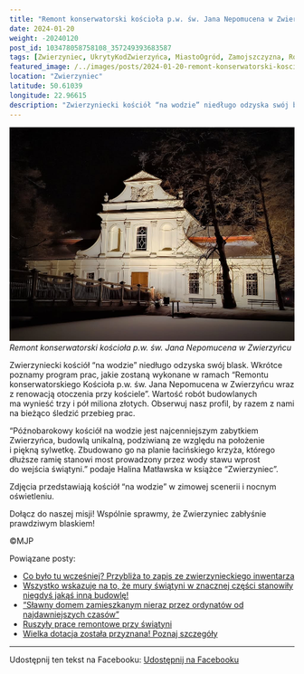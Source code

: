 ```yaml
---
title: "Remont konserwatorski kościoła p.w. św. Jana Nepomucena w Zwierzyńcu"
date: 2024-01-20
weight: -20240120
post_id: 103478058758108_357249393683587
tags: [Zwierzyniec, UkrytyKodZwierzyńca, MiastoOgród, Zamojszczyzna, Roztocze, Lubelskie, villarestituta, turystyka, dziedzictwo, zabytki, krajobrazy, TajemnicePrzeszłości, PodróżeWczasie, MagiczneMiejsce, kościoły]
featured_image: /../images/posts/2024-01-20-remont-konserwatorski-kosciola-pwswjana.jpg
location: "Zwierzyniec"
latitude: 50.61039
longitude: 22.96615
description: "Zwierzyniecki kościół “na wodzie” niedługo odzyska swój blask. Wkrótce poznamy program prac, jakie zostaną wykonane w ramach “Remontu konserwatorskieg..."
---
```


![Remont konserwatorski kościoła p.w. św. Jana Nepomucena w Zwierzyńcu](/images/posts/2024-01-20-remont-konserwatorski-kosciola-pwswjana.jpg)
*Remont konserwatorski kościoła p.w. św. Jana Nepomucena w Zwierzyńcu*

Zwierzyniecki kościół “na wodzie” niedługo odzyska swój blask. Wkrótce poznamy program prac, jakie zostaną wykonane w ramach “Remontu konserwatorskiego Kościoła p.w. św. Jana Nepomucena w Zwierzyńcu wraz z renowacją otoczenia przy kościele”. Wartość robót budowlanych ma wynieść trzy i pół miliona złotych. Obserwuj nasz profil, by razem z nami na bieżąco śledzić przebieg prac.

“Późnobarokowy kościół na wodzie jest najcenniejszym zabytkiem Zwierzyńca, budowlą unikalną, podziwianą ze względu na położenie i piękną sylwetkę.
Zbudowano go na planie łacińskiego krzyża, którego dłuższe ramię stanowi most prowadzony przez wody stawu wprost do wejścia świątyni.” podaje Halina Matławska w książce “Zwierzyniec”.

Zdjęcia przedstawiają kościół “na wodzie” w zimowej scenerii i nocnym oświetleniu.

Dołącz do naszej misji! Wspólnie sprawmy, że Zwierzyniec zabłyśnie prawdziwym blaskiem!



©MJP

Powiązane posty:
- [Co było tu wcześniej? Przybliża to zapis ze zwierzynieckiego inwentarza](/posts/co-bylo-tu-wczesniej-przybliza-to-zapis)
- [Wszystko wskazuje na to, że mury świątyni w znacznej części stanowiły niegdyś jakąś inną budowlę!](/posts/wszystko-wskazuje-na-to-ze-mury-swiatyni)
- [“Sławny domem zamieszkanym nieraz przez ordynatów od najdawniejszych czasów”](/posts/slawny-domem-zamieszkanym-nieraz-przez-ordynatow)
- [Ruszyły prace remontowe przy świątyni](/posts/ruszyly-prace-remontowe-przy-swiatyni)
- [Wielka dotacja została przyznana! Poznaj szczegóły](/posts/wielka-dotacja-zostala-przyznana-poznaj-szczegoly)


---

Udostępnij ten tekst na Facebooku:
[Udostępnij na Facebooku](https://www.facebook.com/sharer/sharer.php?u=https://stowarzyszeniewachniewskiej.pl/posts/remont-konserwatorski-kosciola-pwswjana)

<script type="application/ld+json">
{
  "@context": "https://schema.org",
  "@type": "BlogPosting",
  "headline": "Remont konserwatorski kościoła p.w. św. Jana Nepomucena w Zwierzyńcu",
  "datePublished": "2024-01-20",
  "dateModified": "2024-01-20",
  "author": {
    "@type": "Person",
    "name": "Michał Jan Patyk"
  },
  "publisher": {
    "@type": "Organization",
    "name": "Stowarzyszenie im. Aleksandry Wachniewskiej",
    "logo": {
      "@type": "ImageObject",
      "url": "https://stowarzyszeniewachniewskiej.pl/images/logo/logo.svg"
    }
  },
  "mainEntityOfPage": {
    "@type": "WebPage",
    "@id": "https://stowarzyszeniewachniewskiej.pl/posts/remont-konserwatorski-kosciola-pwswjana"
  },
  "image": {
    "@type": "ImageObject",
    "url": "https://stowarzyszeniewachniewskiej.pl//images/posts/2024-01-20-remont-konserwatorski-kosciola-pwswjana.jpg"
  },
  "articleSection": "Dziedzictwo Kulturowe i Zabytki",
  "keywords": "[Zwierzyniec, UkrytyKodZwierzyńca, MiastoOgród, Zamojszczyzna, Roztocze, Lubelskie, villarestituta, turystyka, dziedzictwo, zabytki, krajobrazy, TajemnicePrzeszłości, PodróżeWczasie, MagiczneMiejsce, kościoły]",
  "wordCount": 120,
  "articleBody": "Zwierzyniecki kościół “na wodzie” niedługo odzyska swój blask. Wkrótce poznamy program prac, jakie zostaną wykonane w ramach “Remontu konserwatorskiego Kościoła p.w. św. Jana Nepomucena w Zwierzyńcu wraz z renowacją otoczenia przy kościele”. Wartość robót budowlanych ma wynieść trzy i pół miliona złotych. Obserwuj nasz profil, by razem z nami na bieżąco śledzić przebieg prac.\n\n“Późnobarokowy kościół na wodzie jest najcenniejszym zabytkiem Zwierzyńca, budowlą unikalną, podziwianą ze względu na położenie i piękną sylwetkę.\nZbudowano go na planie łacińskiego krzyża, którego dłuższe ramię stanowi most prowadzony przez wody stawu wprost do wejścia świątyni.” podaje Halina Matławska w książce “Zwierzyniec”.\n\nZdjęcia przedstawiają kościół “na wodzie” w zimowej scenerii i nocnym oświetleniu.\n\nDołącz do naszej misji! Wspólnie sprawmy, że Zwierzyniec zabłyśnie prawdziwym blaskiem!\n\n\n\n©MJP",
  "description": "Zwierzyniecki kościół “na wodzie” niedługo odzyska swój blask. Wkrótce poznamy program prac, jakie zostaną wykonane w ramach “Remontu konserwatorskieg...",
  "copyrightHolder": {
    "@type": "Person",
    "name": "Michał Jan Patyk"
  }
}
</script>
<script type="application/ld+json">
{
  "@context": "https://schema.org",
  "@type": "BreadcrumbList",
  "itemListElement": [
    {
      "@type": "ListItem",
      "position": 1,
      "name": "Home",
      "item": "https://stowarzyszeniewachniewskiej.pl"
    },
    {
      "@type": "ListItem",
      "position": 2,
      "name": "posts",
      "item": "https://stowarzyszeniewachniewskiej.pl/posts"
    },
    {
      "@type": "ListItem",
      "position": 3,
      "name": "Remont konserwatorski kościoła p.w. św. Jana Nepomucena w Zwierzyńcu",
      "item": "https://stowarzyszeniewachniewskiej.pl/posts/remont-konserwatorski-kosciola-pwswjana"
    }
  ]
}
</script>
